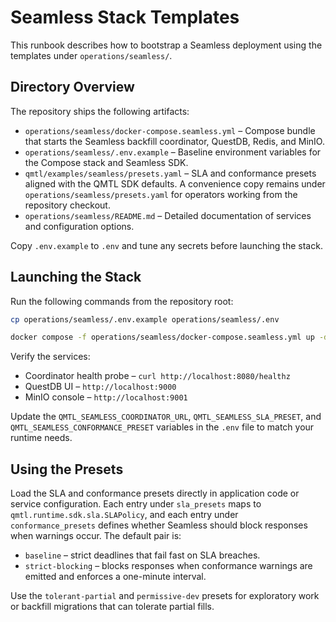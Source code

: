 # Seamless Stack Templates

This runbook describes how to bootstrap a Seamless deployment using the
templates under `operations/seamless/`.

## Directory Overview

The repository ships the following artifacts:

- `operations/seamless/docker-compose.seamless.yml` – Compose bundle that starts
  the Seamless backfill coordinator, QuestDB, Redis, and MinIO.
- `operations/seamless/.env.example` – Baseline environment variables for the
  Compose stack and Seamless SDK.
- `qmtl/examples/seamless/presets.yaml` – SLA and conformance presets aligned
  with the QMTL SDK defaults. A convenience copy remains under
  `operations/seamless/presets.yaml` for operators working from the repository
  checkout.
- `operations/seamless/README.md` – Detailed documentation of services and
  configuration options.

Copy `.env.example` to `.env` and tune any secrets before launching the stack.

## Launching the Stack

Run the following commands from the repository root:

```bash
cp operations/seamless/.env.example operations/seamless/.env

docker compose -f operations/seamless/docker-compose.seamless.yml up -d
```

Verify the services:

- Coordinator health probe – `curl http://localhost:8080/healthz`
- QuestDB UI – `http://localhost:9000`
- MinIO console – `http://localhost:9001`

Update the `QMTL_SEAMLESS_COORDINATOR_URL`, `QMTL_SEAMLESS_SLA_PRESET`, and
`QMTL_SEAMLESS_CONFORMANCE_PRESET` variables in the `.env` file to match your
runtime needs.

## Using the Presets

Load the SLA and conformance presets directly in application code or service
configuration. Each entry under `sla_presets` maps to
`qmtl.runtime.sdk.sla.SLAPolicy`, and each entry under `conformance_presets`
defines whether Seamless should block responses when warnings occur. The default
pair is:

- `baseline` – strict deadlines that fail fast on SLA breaches.
- `strict-blocking` – blocks responses when conformance warnings are emitted and
  enforces a one-minute interval.

Use the `tolerant-partial` and `permissive-dev` presets for exploratory work or
backfill migrations that can tolerate partial fills.
